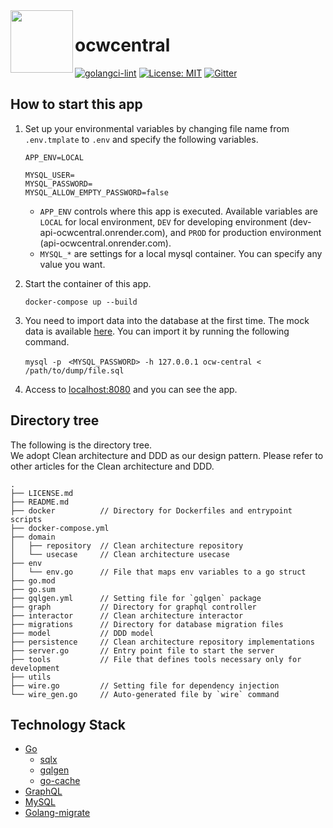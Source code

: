 <img align="left" src=https://user-images.githubusercontent.com/44559556/196192159-7684237a-ba00-4ea4-8c37-3395acb19492.png width="100" height="100">

# ocwcentral

[![golangci-lint](https://github.com/ocw-central/ocw-central-backend/actions/workflows/golangci-lint.yml/badge.svg)](https://github.com/ocw-central/ocw-central-backend/actions/workflows/golangci-lint.yml)
[![License: MIT](https://img.shields.io/badge/license-MIT-blue)](https://img.shields.io/badge/license-MIT-blue)
[![Gitter](https://badges.gitter.im/ocw-central/community.svg)](https://gitter.im/ocw-central/community?utm_source=badge&utm_medium=badge&utm_campaign=pr-badge)

## How to start this app

1. Set up your environmental variables by changing file name from `.env.tmplate` to `.env` and specify the following variables.

   ```
   APP_ENV=LOCAL

   MYSQL_USER=
   MYSQL_PASSWORD=
   MYSQL_ALLOW_EMPTY_PASSWORD=false
   ```

   - `APP_ENV` controls where this app is executed. Available variables are `LOCAL` for local environment, `DEV` for developing environment (dev-api-ocwcentral.onrender.com), and `PROD` for production environment (api-ocwcentral.onrender.com).
   - `MYSQL_*` are settings for a local mysql container. You can specify any value you want.

2. Start the container of this app.
    ```
    docker-compose up --build
    ```
3. You need to import data into the database at the first time. The mock data is available [here](./mock_data.md). You can import it by running the following command.
    ```
    mysql -p　<MYSQL_PASSWORD> -h 127.0.0.1 ocw-central < /path/to/dump/file.sql
    ```
4. Access to [localhost:8080](localhost:8080) and you can see the app.


## Directory tree

The following is the directory tree.<br>
We adopt Clean architecture and DDD as our design pattern.
Please refer to other articles for the Clean architecture and DDD.

```
.
├── LICENSE.md
├── README.md
├── docker          // Directory for Dockerfiles and entrypoint scripts
├── docker-compose.yml
├── domain
│   ├── repository  // Clean architecture repository
│   └── usecase     // Clean architecture usecase
├── env
│   └── env.go      // File that maps env variables to a go struct
├── go.mod
├── go.sum
├── gqlgen.yml      // Setting file for `gqlgen` package
├── graph           // Directory for graphql controller
├── interactor      // Clean architecture interactor
├── migrations      // Directory for database migration files
├── model           // DDD model
├── persistence     // Clean architecture repository implementations
├── server.go       // Entry point file to start the server
├── tools           // File that defines tools necessary only for development
├── utils
├── wire.go         // Setting file for dependency injection
└── wire_gen.go     // Auto-generated file by `wire` command
```


## Technology Stack
- [Go](https://go.dev/doc/)
    - [sqlx](https://pkg.go.dev/github.com/jmoiron/sqlx)
    - [gqlgen](https://gqlgen.com/)
    - [go-cache](https://pkg.go.dev/github.com/patrickmn/go-cache)
- [GraphQL](https://graphql.org/)
- [MySQL](https://www.mysql.com/)
- [Golang-migrate](https://github.com/golang-migrate/migrate)

